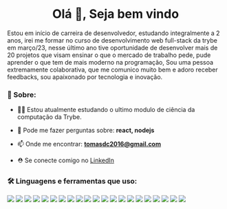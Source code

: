 
<h1 align="center">Olá 👋, Seja bem vindo</h1>

Estou em início de carreira de desenvolvedor, estudando integralmente a 2 anos, irei me formar no curso de desenvolvimento web full-stack da trybe em março/23, nesse último ano tive oportunidade de desenvolver mais de 20 projetos que visam ensinar o que o mercado de trabalho pede, pude aprender o que tem de mais moderno na programação, Sou uma pessoa extremamente colaborativa, que me comunico muito bem e adoro receber feedbacks, sou apaixonado por tecnologia e inovação.

### 👤 Sobre:

- :man_technologist: Estou atualmente estudando o ultimo modulo de ciência da computação da Trybe.

- 💬 Pode me fazer perguntas sobre: **react,  nodejs**

- 📫 Onde me encontrar: **tomasdc2016@gmail.com**

- ⛑️ Se conecte comigo no [LinkedIn](https://www.linkedin.com/in/tomas-avelino-6b1547238/)


### 🛠️ Linguagens e ferramentas que uso:
   <div>
  <img src="https://img.shields.io/badge/VSCODE-1572B6?style=for-the-badge&logo=vscode&logoColor=white" />
  <img src="https://img.shields.io/badge/Slack-1572B6?style=for-the-badge&logo=slack&logoColor=white" />
  <img src="https://img.shields.io/badge/Trello-1572B6?style=for-the-badge&logo=trello&logoColor=white" />
  <img src="https://img.shields.io/badge/Github-CA4245?style=for-the-badge&logo=github&logoColor=white" />
  <img src="https://img.shields.io/badge/Git-CA4245?style=for-the-badge&logo=git&logoColor=white" />
  <img src="https://img.shields.io/badge/CSS3-1572B6?style=for-the-badge&logo=css3&logoColor=white" />
  <img src="https://img.shields.io/badge/HTML5-E34F26?style=for-the-badge&logo=html5&logoColor=white" />
  <img src="https://img.shields.io/badge/JavaScript-F7DF1E?style=for-the-badge&logo=javascript&logoColor=black" />
  <img src="https://img.shields.io/badge/Jest-C21325?style=for-the-badge&logo=jest&logoColor=white" />
  <img src="https://img.shields.io/badge/React-20232A?style=for-the-badge&logo=react&logoColor=61DAFB" />
  <img src="https://img.shields.io/badge/Redux-593D88?style=for-the-badge&logo=redux&logoColor=white" />
  <img src="https://img.shields.io/badge/React_Router-CA4245?style=for-the-badge&logo=react-router&logoColor=white" />
  <img src="https://img.shields.io/badge/Docker-2CA5E0?style=for-the-badge&logo=docker&logoColor=white" />
  <img src="https://img.shields.io/badge/Node.js-339933?style=for-the-badge&logo=nodedotjs&logoColor=white" />
  <img src="https://img.shields.io/badge/Express.js-000000?style=for-the-badge&logo=express&logoColor=white" />
  <img src="https://img.shields.io/badge/MySQL-005C84?style=for-the-badge&logo=mysql&logoColor=white" />
  <img src="https://img.shields.io/badge/Sequelize-52B0E7?style=for-the-badge&logo=Sequelize&logoColor=white" />
  <img src="https://img.shields.io/badge/Mocha-8D6748?style=for-the-badge&logo=Mocha&logoColor=white" />
  <img src="https://img.shields.io/badge/TypeScript-007ACC?style=for-the-badge&logo=typescript&logoColor=white" />
  <img src="https://img.shields.io/badge/JWT-000000?style=for-the-badge&logo=JSON%20web%20tokens&logoColor=white" />
  <img src="https://img.shields.io/badge/MongoDB-4EA94B?style=for-the-badge&logo=mongodb&logoColor=white" />
  </div>


